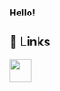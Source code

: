 ### Hello!


## 🔗 Links

<a title="itch.io" href="https://psikh286.itch.io/"><img width="40" src="https://www.svgrepo.com/show/452232/itch-io.svg"></a> 
